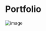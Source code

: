 # Portfolio

![image](https://github.com/ThatAutocrat/Portfolio/assets/90076740/ff721492-c32d-4af4-a02d-4d14a54bce99)

